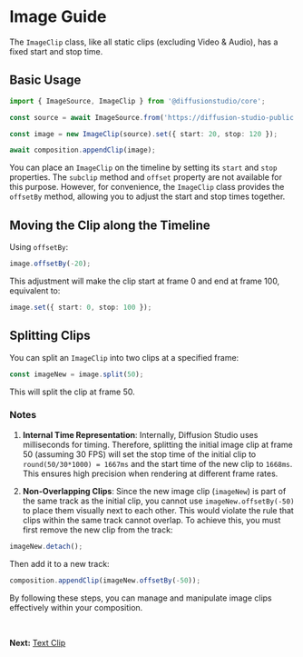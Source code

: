 # Image Guide

The `ImageClip` class, like all static clips (excluding Video & Audio), has a fixed start and stop time.

## Basic Usage

```typescript
import { ImageSource, ImageClip } from '@diffusionstudio/core';

const source = await ImageSource.from('https://diffusion-studio-public.s3.eu-central-1.amazonaws.com/images/lenna.png');

const image = new ImageClip(source).set({ start: 20, stop: 120 });

await composition.appendClip(image);
```

You can place an `ImageClip` on the timeline by setting its `start` and `stop` properties. The `subclip` method and `offset` property are not available for this purpose. However, for convenience, the `ImageClip` class provides the `offsetBy` method, allowing you to adjust the start and stop times together.

## Moving the Clip along the Timeline

Using `offsetBy`:

```typescript
image.offsetBy(-20);
```

This adjustment will make the clip start at frame 0 and end at frame 100, equivalent to:

```typescript
image.set({ start: 0, stop: 100 });
```

## Splitting Clips

You can split an `ImageClip` into two clips at a specified frame:

```typescript
const imageNew = image.split(50);
```

This will split the clip at frame 50.

### Notes

1. **Internal Time Representation**: Internally, Diffusion Studio uses milliseconds for timing. Therefore, splitting the initial image clip at frame 50 (assuming 30 FPS) will set the stop time of the initial clip to `round(50/30*1000) = 1667ms` and the start time of the new clip to `1668ms`. This ensures high precision when rendering at different frame rates.

2. **Non-Overlapping Clips**: Since the new image clip (`imageNew`) is part of the same track as the initial clip, you cannot use `imageNew.offsetBy(-50)` to place them visually next to each other. This would violate the rule that clips within the same track cannot overlap. To achieve this, you must first remove the new clip from the track:

```typescript
imageNew.detach();
```

Then add it to a new track:

```typescript
composition.appendClip(imageNew.offsetBy(-50));
```

By following these steps, you can manage and manipulate image clips effectively within your composition.

<br> 

**Next:** [Text Clip](/docs/guide/text.md)
